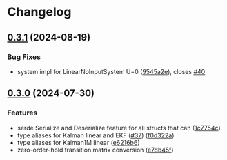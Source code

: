 # Changelog

## [0.3.1](https://github.com/dw-labs-org/kfilter/compare/v0.3.0...v0.3.1) (2024-08-19)


### Bug Fixes

* system impl for LinearNoInputSystem U=0 ([9545a2e](https://github.com/dw-labs-org/kfilter/commit/9545a2e75ad7de87ff8a8f4e6f707dd27f256a2e)), closes [#40](https://github.com/dw-labs-org/kfilter/issues/40)

## [0.3.0](https://github.com/dw-labs-org/kfilter/compare/v0.2.2...v0.3.0) (2024-07-30)


### Features

* serde Serialize and Deserialize feature for all structs that can ([1c7754c](https://github.com/dw-labs-org/kfilter/commit/1c7754c88d98a82a0f7791ad4eebbdf6e0214314))
* type aliases for Kalman linear and EKF ([#37](https://github.com/dw-labs-org/kfilter/issues/37)) ([f0d322a](https://github.com/dw-labs-org/kfilter/commit/f0d322a2ec77ca574cfd89ddb53836c4ff881172))
* type aliases for Kalman1M linear ([e6216b6](https://github.com/dw-labs-org/kfilter/commit/e6216b61690a5c77f3f0f1dae8be2e64d7d3124f))
* zero-order-hold transition matrix conversion ([e7db45f](https://github.com/dw-labs-org/kfilter/commit/e7db45f304199a703d2a3c468f74adf3ec8c7177))
